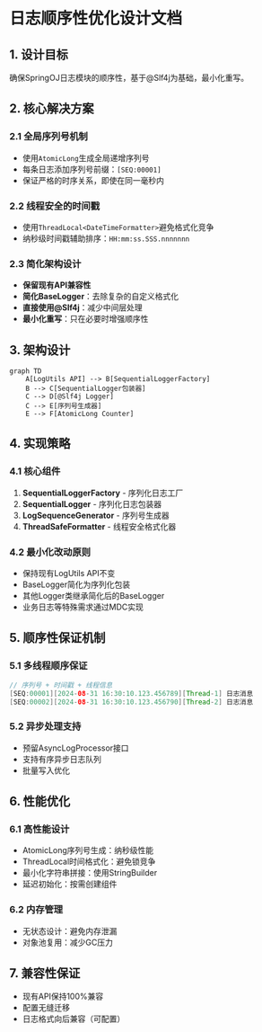 # 日志顺序性优化设计文档

## 1. 设计目标

确保SpringOJ日志模块的顺序性，基于@Slf4j为基础，最小化重写。

## 2. 核心解决方案

### 2.1 全局序列号机制
- 使用`AtomicLong`生成全局递增序列号
- 每条日志添加序列号前缀：`[SEQ:00001]`
- 保证严格的时序关系，即使在同一毫秒内

### 2.2 线程安全的时间戳
- 使用`ThreadLocal<DateTimeFormatter>`避免格式化竞争
- 纳秒级时间戳辅助排序：`HH:mm:ss.SSS.nnnnnnn`

### 2.3 简化架构设计
- **保留现有API兼容性**
- **简化BaseLogger**：去除复杂的自定义格式化
- **直接使用@Slf4j**：减少中间层处理
- **最小化重写**：只在必要时增强顺序性

## 3. 架构设计

```mermaid
graph TD
    A[LogUtils API] --> B[SequentialLoggerFactory]
    B --> C[SequentialLogger包装器]
    C --> D[@Slf4j Logger]
    C --> E[序列号生成器]
    E --> F[AtomicLong Counter]
```

## 4. 实现策略

### 4.1 核心组件
1. **SequentialLoggerFactory** - 序列化日志工厂
2. **SequentialLogger** - 序列化日志包装器
3. **LogSequenceGenerator** - 序列号生成器
4. **ThreadSafeFormatter** - 线程安全格式化器

### 4.2 最小化改动原则
- 保持现有LogUtils API不变
- BaseLogger简化为序列化包装
- 其他Logger类继承简化后的BaseLogger
- 业务日志等特殊需求通过MDC实现

## 5. 顺序性保证机制

### 5.1 多线程顺序保证
```java
// 序列号 + 时间戳 + 线程信息
[SEQ:00001][2024-08-31 16:30:10.123.456789][Thread-1] 日志消息
[SEQ:00002][2024-08-31 16:30:10.123.456790][Thread-2] 日志消息
```

### 5.2 异步处理支持
- 预留AsyncLogProcessor接口
- 支持有序异步日志队列
- 批量写入优化

## 6. 性能优化

### 6.1 高性能设计
- AtomicLong序列号生成：纳秒级性能
- ThreadLocal时间格式化：避免锁竞争
- 最小化字符串拼接：使用StringBuilder
- 延迟初始化：按需创建组件

### 6.2 内存管理
- 无状态设计：避免内存泄漏
- 对象池复用：减少GC压力

## 7. 兼容性保证

- 现有API保持100%兼容
- 配置无缝迁移
- 日志格式向后兼容（可配置）
